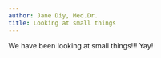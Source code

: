 ```yaml
---
author: Jane Diy, Med.Dr.
title: Looking at small things
---
```

We have been looking at small things!!! Yay!

